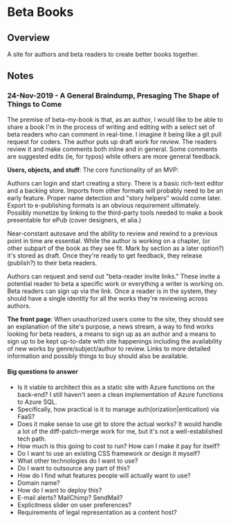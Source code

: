 # Beta Books

## Overview

A site for authors and beta readers to create better books together.

## Notes

### 24-Nov-2019 - A General Braindump, Presaging The Shape of Things to Come

The premise of beta-my-book is that, as an author, I would like to be able to share a book I'm in the process of writing and editing with a select set of beta readers who can comment in real-time. I imagine it being like a git pull request for coders. The author puts up draft work for review. The readers review it and make comments both inline and in general. Some comments are suggested edits (ie, for typos) while others are more general feedback.

**Users, objects, and stuff**: The core functionality of an MVP: 

Authors can login and start creating a story. There is a basic rich-text editor and a backing store. Imports from other formats will probably need to be an early feature. Proper name detection and "story helpers" would come later. Export to e-publishing formats is an obvious requirement ultimately. Possibly monetize by linking to the third-party tools needed to make a book presentable for ePub (cover designers, et alia.)

Near-constant autosave and the ability to review and rewind to a previous point in time are essential. While the author is working on a chapter, (or other subpart of the book as they see fit. Mark by section as a later option?) it's stored as draft. Once they're ready to get feedback, they release (publish?) to their beta readers.

Authors can request and send out "beta-reader invite links." These invite a potential reader to beta a specific work or everything a writer is working on. Beta readers can sign up via the link. Once a reader is in the system, they should have a single identity for all the works they're reviewing across authors.

**The front page**: When unauthorized users come to the site, they should see an explanation of the site's purpose, a news stream, a way to find works looking for beta readers, a means to sign up as an author and a means to sign up to be kept up-to-date with site happenings including the availability of new works by genre/subject/author to review. Links to more detailed information and possibly things to buy should also be available.

#### Big questions to answer

* Is it viable to architect this as a static site with Azure functions on the back-end? I still haven't seen a clean implementation of Azure functions to Azure SQL.
* Specifically, how practical is it to manage auth(orization|entication) via FaaS?
* Does it make sense to use git to store the actual works? It would handle a lot of the diff-patch-merge work for me, but it's not a well-established tech path.
* How much is this going to cost to run? How can I make it pay for itself?
* Do I want to use an existing CSS framework or design it myself?
* What other technologies do I want to use?
* Do I want to outsource any part of this?
* How do I find what features people will actually want to use?
* Domain name?
* How do I want to deploy this?
* E-mail alerts? MailChimp? SendMail?
* Explicitness slider on user preferences?
* Requirements of legal representation as a content host?
